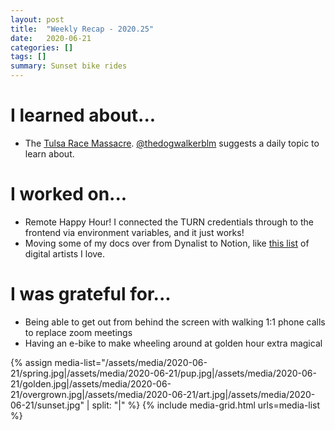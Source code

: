 ```yaml
---
layout: post
title:  "Weekly Recap - 2020.25"
date:   2020-06-21
categories: []
tags: []
summary: Sunset bike rides
---
```


# I learned about... #
- The [Tulsa Race Massacre](https://en.wikipedia.org/wiki/Tulsa_race_massacre). [@thedogwalkerblm](https://instagram.com/thedogwalkerblm) suggests a daily topic to learn about.

# I worked on... #
- Remote Happy Hour! I connected the TURN credentials through to the frontend via environment variables, and it just works!
- Moving some of my docs over from Dynalist to Notion, like [this list](https://www.notion.so/4f05e23cd87843d4a3d64858c65e31af?v=25c87e95e11c426b905462b3a75d65ce) of digital artists I love.

# I was grateful for... #
- Being able to get out from behind the screen with walking 1:1 phone calls to replace zoom meetings
- Having an e-bike to make wheeling around at golden hour extra magical

{% assign media-list="/assets/media/2020-06-21/spring.jpg|/assets/media/2020-06-21/pup.jpg|/assets/media/2020-06-21/golden.jpg|/assets/media/2020-06-21/overgrown.jpg|/assets/media/2020-06-21/art.jpg|/assets/media/2020-06-21/sunset.jpg" | split: "|" %}
{% include media-grid.html urls=media-list %}